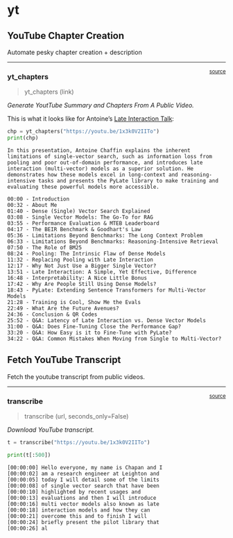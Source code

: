 # yt


<!-- WARNING: THIS FILE WAS AUTOGENERATED! DO NOT EDIT! -->

## YouTube Chapter Creation

Automate pesky chapter creation + description

------------------------------------------------------------------------

<a href="https://github.com/hamelsmu/hamel/blob/main/hamel/gem.py#L75"
target="_blank" style="float:right; font-size:smaller">source</a>

### yt_chapters

>  yt_chapters (link)

*Generate YoutTube Summary and Chapters From A Public Video.*

This is what it looks like for Antoine’s [Late Interaction
Talk](https://youtu.be/1x3k0V2IITo):

``` python
chp = yt_chapters("https://youtu.be/1x3k0V2IITo")
print(chp)
```

    In this presentation, Antoine Chaffin explains the inherent limitations of single-vector search, such as information loss from pooling and poor out-of-domain performance, and introduces late interaction (multi-vector) models as a superior solution. He demonstrates how these models excel in long-context and reasoning-intensive tasks and presents the PyLate library to make training and evaluating these powerful models more accessible.

    00:00 - Introduction
    00:32 - About Me
    01:40 - Dense (Single) Vector Search Explained
    03:08 - Single Vector Models: The Go-To for RAG
    03:55 - Performance Evaluation & MTEB Leaderboard
    04:17 - The BEIR Benchmark & Goodhart's Law
    05:36 - Limitations Beyond Benchmarks: The Long Context Problem
    06:33 - Limitations Beyond Benchmarks: Reasoning-Intensive Retrieval
    07:50 - The Role of BM25
    08:24 - Pooling: The Intrinsic Flaw of Dense Models
    11:32 - Replacing Pooling with Late Interaction
    12:17 - Why Not Just Use a Bigger Single Vector?
    13:51 - Late Interaction: A Simple, Yet Effective, Difference
    16:48 - Interpretability: A Nice Little Bonus
    17:42 - Why Are People Still Using Dense Models?
    18:43 - PyLate: Extending Sentence Transformers for Multi-Vector Models
    21:28 - Training is Cool, Show Me the Evals
    22:49 - What Are the Future Avenues?
    24:36 - Conclusion & QR Codes
    25:52 - Q&A: Latency of Late Interaction vs. Dense Vector Models
    31:00 - Q&A: Does Fine-Tuning Close the Performance Gap?
    33:20 - Q&A: How Easy is it to Fine-Tune with PyLate?
    34:22 - Q&A: Common Mistakes When Moving from Single to Multi-Vector?

## Fetch YouTube Transcript

Fetch the youtube transcript from public videos.

------------------------------------------------------------------------

<a href="https://github.com/hamelsmu/hamel/blob/main/hamel/yt.py#L39"
target="_blank" style="float:right; font-size:smaller">source</a>

### transcribe

>  transcribe (url, seconds_only=False)

*Download YouTube transcript.*

``` python
t = transcribe("https://youtu.be/1x3k0V2IITo")
```

``` python
print(t[:500])
```

    [00:00:00] Hello everyone, my name is Chapan and I
    [00:00:02] am a research engineer at Leighton and
    [00:00:05] today I will detail some of the limits
    [00:00:08] of single vector search that have been
    [00:00:10] highlighted by recent usages and
    [00:00:13] evaluations and then I will introduce
    [00:00:16] multi vector models also known as late
    [00:00:18] interaction models and how they can
    [00:00:21] overcome this and to finish I will
    [00:00:24] briefly present the pilot library that
    [00:00:26] al
